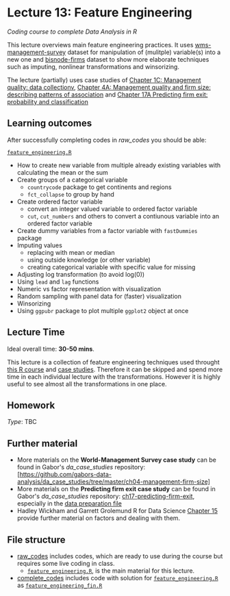 # Lecture 13: Feature Engineering
*Coding course to complete Data Analysis in R*

This lecture overviews main feature engineering practices. It uses [wms-management-survey](https://gabors-data-analysis.com/datasets/#wms-management-survey) dataset for manipulation of (mulitple) variable(s) into a new one and [bisnode-firms](https://gabors-data-analysis.com/datasets/#bisnode-firms) dataset to show more elaborate techniques such as imputing, nonlinear transformations and winsorizing.

The lecture (partially) uses case studies of [Chapter 1C: Management quality: data collectionv](https://gabors-data-analysis.com/casestudies/#ch01c-management-quality-data-collection), [Chapter 4A: Management quality and firm size: describing patterns of association](https://gabors-data-analysis.com/casestudies/#ch04a-management-quality-and-firm-size-describing-patterns-of-association) and [Chapter 17A Predicting firm exit: probability and classification](https://gabors-data-analysis.com/casestudies/#ch17a-predicting-firm-exit-probability-and-classification)


## Learning outcomes
After successfully completing codes in *raw_codes* you should be able:

[`feature_engineering.R`](https://github.com/gabors-data-analysis/da-coding-rstats/blob/main/lecture13-feature_engineering/raw_codes/feature_engineering.R)
- How to create new variable from multiple already existing variables with calculating the mean or the sum
- Create groups of a categorical variable
  - `countrycode` package to get continents and regions
  - `fct_collapse` to group by hand
- Create ordered factor variable
  - convert an integer valued variable to ordered factor variable     
  - `cut`, `cut_numbers` and others to convert a contiunous variable into an ordered factor variable
- Create dummy variables from a factor variable with `fastDummies` package
- Imputing values
  - replacing with mean or median
  - using outside knowledge (or other variable)
  - creating categorical variable with specific value for missing
- Adjusting log transformation (to avoid log(0))
- Using `lead` and `lag` functions
- Numeric vs factor representation with visualization
- Random sampling with panel data for (faster) visualization
- Winsorizing 
- Using `ggpubr` package to plot multiple `ggplot2` object at once

## Lecture Time

Ideal overall time: **30-50 mins**.

This lecture is a collection of feature engineering techniques used throught [this R course](https://github.com/gabors-data-analysis/da-coding-rstats) and [case studies](https://github.com/gabors-data-analysis/da_case_studies). Therefore it can be skipped and spend more time in each individual lecture with the transformations. However it is highly useful to see almost all the transformations in one place.

## Homework

*Type*: TBC


## Further material
  - More materials on the **World-Management Survey case study** can be found in Gabor's *da_case_studies* repository: [https://github.com/gabors-data-analysis/da_case_studies/tree/master/ch04-management-firm-size]
  - More materials on the **Predicting firm exit case study** can be found in Gabor's *da_case_studies* repository: [ch17-predicting-firm-exit](https://github.com/gabors-data-analysis/da_case_studies/blob/master/ch17-predicting-firm-exit), especially in the [data preparation file](https://github.com/gabors-data-analysis/da_case_studies/blob/master/ch17-predicting-firm-exit/ch17-firm-exit-data-prep.R)
  - Hadley Wickham and Garrett Grolemund R for Data Science [Chapter 15](https://r4ds.had.co.nz/factors.html) provide further material on factors and dealing with them.


## File structure
  
  - [raw_codes](https://github.com/gabors-data-analysis/da-coding-rstats/blob/main/lecture13-feature_engineering/raw_codes/) includes codes, which are ready to use during the course but requires some live coding in class.
    - [`feature_engineering.R`](https://github.com/gabors-data-analysis/da-coding-rstats/blob/main/lecture13-feature_engineering/raw_codes/feature_engineering.R), is the main material for this lecture.
  - [complete_codes](https://github.com/gabors-data-analysis/da-coding-rstats/blob/main/lecture13-feature_engineering/complete_codes/) includes code with solution for [`feature_engineering.R`](https://github.com/gabors-data-analysis/da-coding-rstats/blob/main/lecture13-feature_engineering/raw_codes/feature_engineering.R) as [`feature_engineering_fin.R`](https://github.com/gabors-data-analysis/da-coding-rstats/blob/main/lecture13-feature_engineering/complete_codes/feature_engineering_fin.R)
